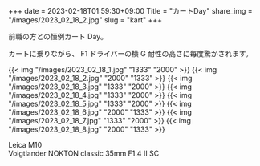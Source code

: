 +++
date  = 2023-02-18T01:59:30+09:00
Title = "カートDay"
share_img = "/images/2023_02_18_2.jpg"
slug = "kart"
+++

前職の方との恒例カート Day。

カートに乗りながら、 F1 ドライバーの横 G 耐性の高さに毎度驚かされます。

{{< img "/images/2023_02_18_1.jpg" "1333" "2000" >}}
{{< img "/images/2023_02_18_2.jpg" "2000" "1333" >}}
{{< img "/images/2023_02_18_3.jpg" "1333" "2000" >}}
{{< img "/images/2023_02_18_4.jpg" "1333" "2000" >}}
{{< img "/images/2023_02_18_5.jpg" "1333" "2000" >}}
{{< img "/images/2023_02_18_6.jpg" "2000" "1333" >}}
{{< img "/images/2023_02_18_7.jpg" "1333" "2000" >}}
{{< img "/images/2023_02_18_8.jpg" "2000" "1333" >}}

Leica M10<br>
Voigtlander NOKTON classic 35mm F1.4 Ⅱ SC<br>
